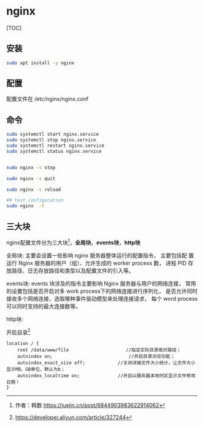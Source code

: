 # nginx

[TOC]

## 安装
```sh
sudo apt install -y nginx
```

## 配置
配置文件在 /etc/nginx/nginx.conf


## 命令
```sh
sudo systemctl start nginx.service
sudo systemctl stop nginx.service
sudo systemctl restart nginx.service
sudo systemctl status nginx.service


sudo nginx -s stop

sudo nginx -s quit

sudo nginx -s reload

## test configuration
sudo nginx  -t
```

## 三大块
nginx配置文件分为三大块[^3block]，**全局块**，**events块**，**http块**

全局块:
主要会设置一些影响 nginx 服务器整体运行的配置指令，
主要包括配 置运行 Nginx 服务器的用户（组）、允许生成的 worker process 数，
进程 PID 存放路径、日志存放路径和类型以及配置文件的引入等。

events块:
events 块涉及的指令主要影响 Nginx 服务器与用户的网络连接，
常用的设置包括是否开启对多 work process下的网络连接进行序列化，
是否允许同时接收多个网络连接，选取哪种事件驱动模型来处理连接请求，
每个 word process 可以同时支持的最大连接数等。

http块:


开启目录[^dir]
```
location / {   
    root /data/www/file                     //指定实际目录绝对路径；   
    autoindex on;                            //开启目录浏览功能；   
    autoindex_exact_size off;            //关闭详细文件大小统计，让文件大小显示MB，GB单位，默认为b；   
    autoindex_localtime on;              //开启以服务器本地时区显示文件修改日期！   
}
```


[^3block]: 作者：韩数 https://juejin.cn/post/6844903983622914062
[^dir]: https://developer.aliyun.com/article/327244


